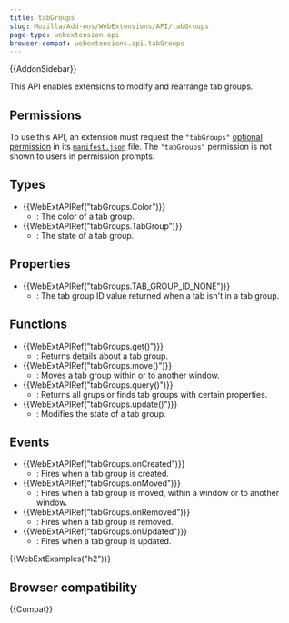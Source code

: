 ```yaml
---
title: tabGroups
slug: Mozilla/Add-ons/WebExtensions/API/tabGroups
page-type: webextension-api
browser-compat: webextensions.api.tabGroups
---
```


{{AddonSidebar}}

This API enables extensions to modify and rearrange tab groups.

## Permissions

To use this API, an extension must request the `"tabGroups"` [optional permission](/en-US/docs/Mozilla/Add-ons/WebExtensions/manifest.json/optional_permissions) in its [`manifest.json`](/en-US/docs/Mozilla/Add-ons/WebExtensions/manifest.json) file. The `"tabGroups"` permission is not shown to users in permission prompts.

## Types

- {{WebExtAPIRef("tabGroups.Color")}}
  - : The color of a tab group.
- {{WebExtAPIRef("tabGroups.TabGroup")}}
  - : The state of a tab group.

## Properties

- {{WebExtAPIRef("tabGroups.TAB_GROUP_ID_NONE")}}
  - : The tab group ID value returned when a tab isn't in a tab group.

## Functions

- {{WebExtAPIRef("tabGroups.get()")}}
  - : Returns details about a tab group.
- {{WebExtAPIRef("tabGroups.move()")}}
  - : Moves a tab group within or to another window.
- {{WebExtAPIRef("tabGroups.query()")}}
  - : Returns all grups or finds tab groups with certain properties.
- {{WebExtAPIRef("tabGroups.update()")}}
  - : Modifies the state of a tab group.

## Events

- {{WebExtAPIRef("tabGroups.onCreated")}}
  - : Fires when a tab group is created.
- {{WebExtAPIRef("tabGroups.onMoved")}}
  - : Fires when a tab group is moved, within a window or to another window.
- {{WebExtAPIRef("tabGroups.onRemoved")}}
  - : Fires when a tab group is removed.
- {{WebExtAPIRef("tabGroups.onUpdated")}}
  - : Fires when a tab group is updated.

{{WebExtExamples("h2")}}

## Browser compatibility

{{Compat}}
